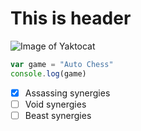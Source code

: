 # This is header
![Image of Yaktocat](https://octodex.github.com/images/yaktocat.png)
``` javascript
var game = "Auto Chess"
console.log(game)
```

- [x] Assassing synergies
- [ ] Void synergies
- [ ] Beast synergies
